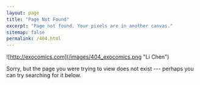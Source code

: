 ```yaml
---
layout: page
title: "Page Not Found"
excerpt: "Page not found. Your pixels are in another canvas."
sitemap: false
permalink: /404.html
---
```


![http://exocomics.com](/images/404_exocomics.png "Li Chen")

Sorry, but the page you were trying to view does not exist --- perhaps you can try searching for it below.

<script type="text/javascript">
  var GOOG_FIXURL_LANG = 'en';
  var GOOG_FIXURL_SITE = '{{ site.url }}'
</script>
<script type="text/javascript"
  src="//linkhelp.clients.google.com/tbproxy/lh/wm/fixurl.js">
</script>


